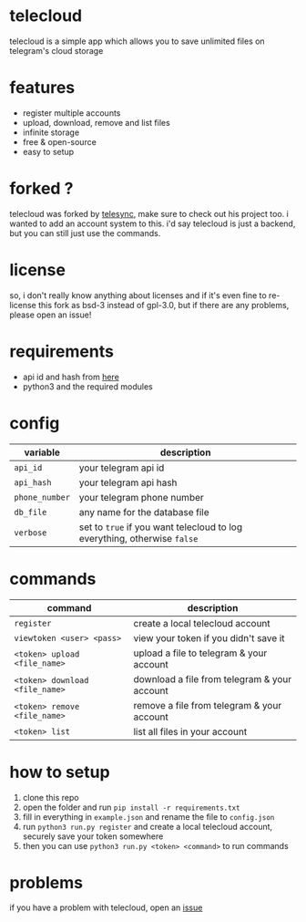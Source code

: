 # telecloud
telecloud is a simple app which allows you to save unlimited files on telegram's cloud storage

# features
- register multiple accounts
- upload, download, remove and list files
- infinite storage
- free & open-source
- easy to setup

# forked ?
telecloud was forked by [telesync](https://github.com/FujiwaraChoki/TeleSync), make sure to check out his project too.
i wanted to add an account system to this. i'd say telecloud is just a backend, but you can still just use the commands.

# license
so, i don't really know anything about licenses and if it's even fine to re-license this fork as bsd-3 instead of gpl-3.0, but if there are any problems, please open an issue!

# requirements
- api id and hash from [here](https://my.telegram.org/apps)
- python3 and the required modules

# config
| variable       | description                                                              |
| -------------- | ------------------------------------------------------------------------ |
| `api_id`       | your telegram api id                                                     |
| `api_hash`     | your telegram api hash                                                   |
| `phone_number` | your telegram phone number                                               |
| `db_file`      | any name for the database file                                           |
| `verbose`      | set to `true` if you want telecloud to log everything, otherwise `false` |

# commands
| command                        | description                                  |
| ------------------------------ | -------------------------------------------- |
| `register`                     | create a local telecloud account             |
| `viewtoken <user> <pass>`      | view your token if you didn't save it        |
| `<token> upload <file_name>`   | upload a file to telegram & your account     |
| `<token> download <file_name>` | download a file from telegram & your account |
| `<token> remove <file_name>`   | remove a file from telegram & your account   |
| `<token> list`                 | list all files in your account               |

# how to setup
1. clone this repo
2. open the folder and run ```pip install -r requirements.txt```
3. fill in everything in ```example.json``` and rename the file to ```config.json```
4. run ```python3 run.py register``` and create a local telecloud account, securely save your token somewhere
5. then you can use ```python3 run.py <token> <command>``` to run commands

# problems
if you have a problem with telecloud, open an [issue](https://github.com/v1peeer/telecloud/issues)
